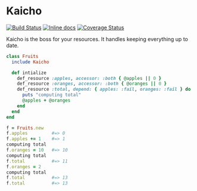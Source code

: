 # Kaicho
[![Build Status](https://travis-ci.org/annacrombie/kaicho.svg?branch=master)](https://travis-ci.org/annacrombie/kaicho)
[![Inline docs](http://inch-ci.org/github/annacrombie/kaicho.svg?branch=master&style=shields)](http://inch-ci.org/github/annacrombie/kaicho)
[![Coverage Status](https://coveralls.io/repos/github/annacrombie/kaicho/badge.svg?branch=master)](https://coveralls.io/github/annacrombie/kaicho?branch=master)

Kaicho is the boss for your resources.  It handles keeping everything up to
date.

```ruby
class Fruits
  include Kaicho

  def intialize
    def_resource :apples, accessor: :both { @apples || 0 }
    def_resource :oranges, accessor: :both { @oranges || 0 }
    def_resource :total, depend: { apples: :fail, oranges: :fail } do
      puts "computing total"
      @apples + @oranges
    end
  end
end

f = Fruits.new
f.apples         #=> 0
f.apples += 1    #=> 1
computing total
f.oranges = 10   #=> 10
computing total
f.total          #=> 11
f.oranges = 2
computing total
f.total          #=> 13
f.total          #=> 13
```
